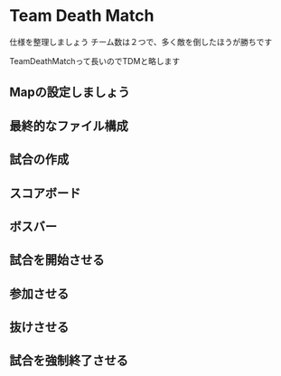 # Team Death Match
仕様を整理しましょう
チーム数は２つで、多く敵を倒したほうが勝ちです

TeamDeathMatchって長いのでTDMと略します

## Mapの設定しましょう
## 最終的なファイル構成
## 試合の作成
## スコアボード
## ボスバー
## 試合を開始させる
## 参加させる
## 抜けさせる
## 試合を強制終了させる
